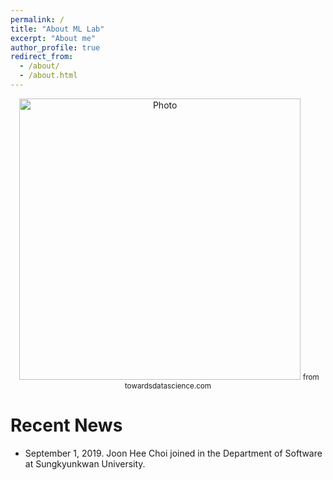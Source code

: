 ```yaml
---
permalink: /
title: "About ML Lab"
excerpt: "About me"
author_profile: true
redirect_from: 
  - /about/
  - /about.html
---
```


<p align="center">
  <img src="https://miro.medium.com/max/848/1*M9le42saJxWlOYyYvhKtPA.jpeg" alt="Photo" style="width: 450px;"/> 
  <small>from towardsdatascience.com</small>
</p>


# Recent News
* September 1, 2019. Joon Hee Choi joined in the Department of Software at Sungkyunkwan University.
